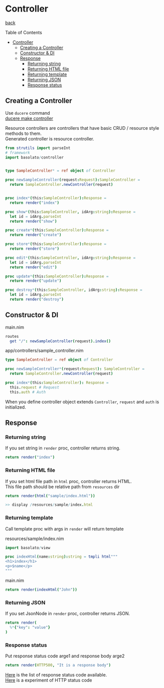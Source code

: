 Controller
===
[back](../README.md)

Table of Contents

<!--ts-->
   * [Controller](#controller)
      * [Creating a Controller](#creating-a-controller)
      * [Constructor &amp; DI](#constructor--di)
      * [Response](#response)
         * [Returning string](#returning-string)
         * [Returning HTML file](#returning-html-file)
         * [Returning template](#returning-template)
         * [Returning JSON](#returning-json)
         * [Response status](#response-status)

<!-- Added by: root, at: Sat Aug  1 12:13:59 UTC 2020 -->

<!--te-->

## Creating a Controller
Use `ducere` command  
[ducere make controller](./ducere.md#controller)

Resource controllers are controllers that have basic CRUD / resource style methods to them.  
Generated controller is resource controller.

```nim
from strutils import parseInt
# framework
import basolato/controller


type SampleController* = ref object of Controller

proc newSampleController(request:Request):SampleController =
  return SampleController.newController(request)


proc index*(this:SampleController):Response =
  return render("index")

proc show*(this:SampleController, idArg:string):Response =
  let id = idArg.parseInt
  return render("show")

proc create*(this:SampleController):Response =
  return render("create")

proc store*(this:SampleController):Response =
  return render("store")

proc edit*(this:SampleController, idArg:string):Response =
  let id = idArg.parseInt
  return render("edit")

proc update*(this:SampleController):Response =
  return render("update")

proc destroy*(this:SampleController, idArg:string):Response =
  let id = idArg.parseInt
  return render("destroy")

```
## Constructor & DI
main.nim
```nim
routes
  get "/": newSampleController(request).index()

```

app/controllers/sample_controller.nim
```nim
type SampleController = ref object of Controller

proc newSampleController*(request:Request): SampleController =
  return SampleController.newController(request)

proc index*(this:SampleController): Response =
  this.request # Request
  this.auth # Auth
```

When you define controller object extends `Controller`, `request` and `auth` is initialized.

## Response
### Returning string
If you set string in `render` proc, controller returns string.
```nim
return render("index")
```

### Returning HTML file
If you set html file path in `html` proc, controller returns HTML.  
This file path should be relative path from `resources` dir

```nim
return render(html("sample/index.html"))

>> display /resources/sample/index.html
```

### Returning template
Call template proc with args in `render` will return template

resources/sample/index.nim
```nim
import basolato/view

proc indexHtml(name:string):string = tmpli html"""
<h1>index</h1>
<p>$name</p>
"""
```
main.nim
```nim
return render(indexHtml("John"))
```

### Returning JSON
If you set JsonNode in `render` proc, controller returns JSON.

```nim
return render(
  %*{"key": "value"}
)
```

### Response status
Put response status code arge1 and response body arge2
```nim
return render(HTTP500, "It is a response body")
```

[Here](https://nim-lang.org/docs/httpcore.html#10) is the list of response status code available.  
[Here](https://en.wikipedia.org/wiki/List_of_HTTP_status_codes) is a experiment of HTTP status code
